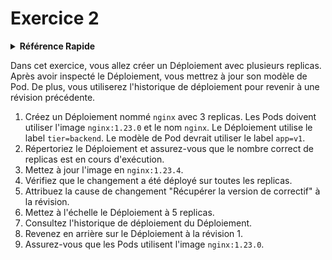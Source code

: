 # Exercice 2

<details>
<summary><b>Référence Rapide</b></summary>
<p>

* Espace de noms : `default`<br>
* Documentation : [Déploiements](https://kubernetes.io/docs/concepts/workloads/controllers/deployment/), [Replicas](https://kubernetes.io/docs/concepts/workloads/controllers/replicaset/), [Pods](https://kubernetes.io/docs/concepts/workloads/pods/)

</p>
</details>

Dans cet exercice, vous allez créer un Déploiement avec plusieurs replicas. Après avoir inspecté le Déploiement, vous mettrez à jour son modèle de Pod. De plus, vous utiliserez l'historique de déploiement pour revenir à une révision précédente.


1. Créez un Déploiement nommé `nginx` avec 3 replicas. Les Pods doivent utiliser l'image `nginx:1.23.0` et le nom `nginx`. Le Déploiement utilise le label `tier=backend`. Le modèle de Pod devrait utiliser le label `app=v1`.
2. Répertoriez le Déploiement et assurez-vous que le nombre correct de replicas est en cours d'exécution.
3. Mettez à jour l'image en `nginx:1.23.4`.
4. Vérifiez que le changement a été déployé sur toutes les replicas.
5. Attribuez la cause de changement "Récupérer la version de correctif" à la révision.
6. Mettez à l'échelle le Déploiement à 5 replicas.
7. Consultez l'historique de déploiement du Déploiement.
8. Revenez en arrière sur le Déploiement à la révision 1.
9. Assurez-vous que les Pods utilisent l'image `nginx:1.23.0`.
